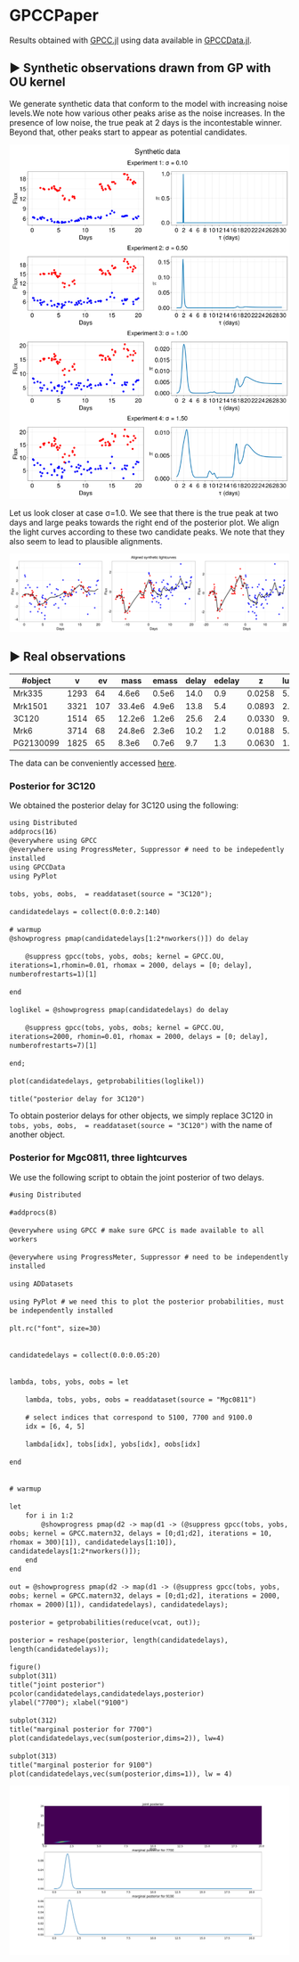# GPCCPaper

Results obtained with [GPCC.jl](https://github.com/HITS-AIN/GPCC.jl) using data available in [GPCCData.jl](https://github.com/HITS-AIN/GPCCData.jl).

## ▶ Synthetic observations drawn from GP with OU kernel

We generate synthetic data  that conform to the model with increasing noise levels.We note how various other peaks arise as the noise increases. In the presence of low noise, the true peak at 2 days is the incontestable winner. Beyond that, other peaks start to appear as potential candidates.



![synth_align](scripts/Synthetic/synth_posteriors.png)


Let us look closer at case σ=1.0. We see that there is the true peak at two days and large peaks towards the right end of the posterior plot.
We align the light curves according to these two candidate peaks. We note that they also seem to lead to plausible alignments. 

![synth_align](scripts/Synthetic/synth_aligned_at_three_delays.png)



## ▶ Real observations


#object   | v   |  ev |  mass | emass |  delay|edelay | z     | luminosity|
| ------- | --- | --- | ----- | ----- | ----- | ----- | ----- | ----------| 
Mrk335	  |1293 | 64  | 4.6e6 | 0.5e6 | 14.0  |  0.9  | 0.0258| 5.01e43   |
Mrk1501   |3321 | 107 | 33.4e6| 4.9e6 | 13.8  |  5.4  | 0.0893| 2.09e44   |
3C120     |1514 | 65  | 12.2e6| 1.2e6 | 25.6  |  2.4  | 0.0330| 9.12e43   |
Mrk6      |3714 | 68  | 24.8e6| 2.3e6 | 10.2  |  1.2  | 0.0188| 5.62e43   |
PG2130099 |1825 | 65  | 8.3e6 | 0.7e6 | 9.7   |  1.3  | 0.0630| 1.41e44   |

The data can be conveniently accessed [here](https://github.com/HITS-AIN/GPCCData.jl).

### Posterior for 3C120

We obtained the posterior delay for 3C120 using the following:
```
using Distributed
addprocs(16) 
@everywhere using GPCC
@everywhere using ProgressMeter, Suppressor # need to be indepedently installed
using GPCCData
using PyPlot

tobs, yobs, σobs,  = readdataset(source = "3C120");

candidatedelays = collect(0.0:0.2:140)

# warmup 
@showprogress pmap(candidatedelays[1:2*nworkers()]) do delay

    @suppress gpcc(tobs, yobs, σobs; kernel = GPCC.OU, iterations=1,rhomin=0.01, rhomax = 2000, delays = [0; delay], numberofrestarts=1)[1]
    
end

loglikel = @showprogress pmap(candidatedelays) do delay

    @suppress gpcc(tobs, yobs, σobs; kernel = GPCC.OU, iterations=2000, rhomin=0.01, rhomax = 2000, delays = [0; delay], numberofrestarts=7)[1]
    
end;

plot(candidatedelays, getprobabilities(loglikel))

title("posterior delay for 3C120")
```

To obtain posterior delays for other objects, we simply replace 3C120 in `tobs, yobs, σobs,  = readdataset(source = "3C120")` with the name of another object.

### Posterior for Mgc0811, three lightcurves 

We use the following script to obtain the joint posterior of two delays.
```
#using Distributed

#addprocs(8) 

@everywhere using GPCC # make sure GPCC is made available to all workers

@everywhere using ProgressMeter, Suppressor # need to be independently installed

using ADDatasets

using PyPlot # we need this to plot the posterior probabilities, must be independently installed

plt.rc("font", size=30)


candidatedelays = collect(0.0:0.05:20)


lambda, tobs, yobs, σobs = let

    lambda, tobs, yobs, σobs = readdataset(source = "Mgc0811")

    # select indices that correspond to 5100, 7700 and 9100.0
    idx = [6, 4, 5]

    lambda[idx], tobs[idx], yobs[idx], σobs[idx]

end


# warmup

let 
    for i in 1:2
        @showprogress pmap(d2 -> map(d1 -> (@suppress gpcc(tobs, yobs, σobs; kernel = GPCC.matern32, delays = [0;d1;d2], iterations = 10, rhomax = 300)[1]), candidatedelays[1:10]), candidatedelays[1:2*nworkers()]);
    end
end

out = @showprogress pmap(d2 -> map(d1 -> (@suppress gpcc(tobs, yobs, σobs; kernel = GPCC.matern32, delays = [0;d1;d2], iterations = 2000, rhomax = 2000)[1]), candidatedelays), candidatedelays);

posterior = getprobabilities(reduce(vcat, out));

posterior = reshape(posterior, length(candidatedelays), length(candidatedelays));

figure()
subplot(311)
title("joint posterior")
pcolor(candidatedelays,candidatedelays,posterior)
ylabel("7700"); xlabel("9100")

subplot(312)
title("marginal posterior for 7700")
plot(candidatedelays,vec(sum(posterior,dims=2)), lw=4)

subplot(313)
title("marginal posterior for 9100")
plot(candidatedelays,vec(sum(posterior,dims=1)), lw = 4)

```
![Mgc0811](2Dposterior_Mgc0811.png)



